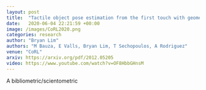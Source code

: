 ```yaml
---
layout: post
title:  "Tactile object pose estimation from the first touch with geometric contact rendering"
date:   2020-06-04 22:21:59 +00:00
image: /images/CoRL2020.png
categories: research
author: "Bryan Lim"
authors: "M Bauza, E Valls, Bryan Lim, T Sechopoulos, A Rodriguez"
venue: "CoRL"
arxiv: https://arxiv.org/pdf/2012.05205
video: https://www.youtube.com/watch?v=OF8HbbGHnsM
---
```

A bibliometric/scientometric
